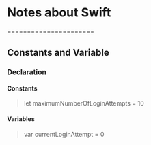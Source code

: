 # Notes about Swift
======================
## Constants and Variable
### Declaration
#### Constants 
> let maximumNumberOfLoginAttempts = 10
#### Variables 
> var currentLoginAttempt = 0
